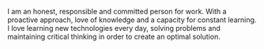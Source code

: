 I am an honest, responsible and committed person for work. With a proactive approach, love of knowledge and a capacity for constant learning.
I love learning new technologies every day, solving problems and maintaining critical thinking in order to create an optimal solution.
